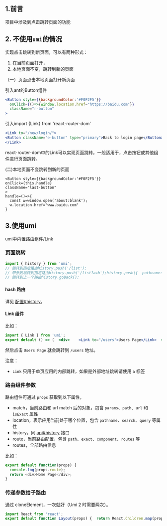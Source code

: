## 1.前言

项目中涉及到点击跳转页面的功能

## 2. 不使用`umi`的情况

实现点击跳转到新页面，可以有两种形式：

1. 在当前页面打开，
2. 本地页面不变，跳转到新的页面

（一）页面点击本地页面打开新页面

引入ant的Button组件

```jsx
<Button style={{backgroundColor:'#F0F2F5'}} 
  onClick={()=>{window.location.href="https://baidu.com"}}
  className="r-button"
>
```

引入import {Link} from 'react-router-dom'

```jsx
<Link to="/new/login/">
<Button className="e-button" type="primary">Back to login page</Button>
</Link>
```

react-router-dom中的Link可以实现页面跳转，一般适用于，点击按钮或其他组件进行页面跳转。

(二)本地页面不变跳转到新的页面

```
<Button style={{backgroundColor:'#F0F2F5'}} 
onClick={this.handle}
className="last-button"
>
handle=()=>{
  const w=window.open('about:blank');
  w.location.href="www.baidu.com"
}
```

## 3.使用umi

umi中内置路由组件/Link

### 页面跳转

```js
import { history } from 'umi';
// 跳转到指定路由history.push('/list');
// 带参数跳转到指定路由history.push('/list?a=b');history.push({  pathname: '/list',  query: {    a: 'b',  },});
// 跳转到上一个路由history.goBack();
```

#### hash 路由

详见 [配置#history](https://umijs.org/zh-CN/config#history)。

#### Link 组件

比如：

```jsx
import { Link } from 'umi';
export default () => (  <div>    <Link to="/users">Users Page</Link>  </div>);
```

然后点击 `Users Page` 就会跳转到 `/users` 地址。

注意：

- `Link` 只用于单页应用的内部跳转，如果是外部地址跳转请使用 `a` 标签

### 路由组件参数

路由组件可通过 `props` 获取到以下属性，

- match，当前路由和 url match 后的对象，包含 `params`、`path`、`url` 和 `isExact` 属性
- location，表示应用当前处于哪个位置，包含 `pathname`、`search`、`query` 等属性
- history，同 [api#history](https://umijs.org/zh-CN/api#history) 接口
- route，当前路由配置，包含 `path`、`exact`、`component`、`routes` 等
- routes，全部路由信息

比如：

```js
export default function(props) {
  console.log(props.route);
  return <div>Home Page</div>;
}
```

### 传递参数给子路由

通过 cloneElement，一次就好（Umi 2 时需要两次）。

```js
import React from 'react';
export default function Layout(props) {  return React.Children.map(props.children, child => {    return React.cloneElement(child, { foo: 'bar' });  });}
```